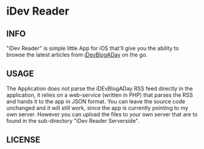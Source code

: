 iDev Reader
=============

INFO
-------------
"iDev Reader" is simple little App for iOS that'll give you the ability to
browse the latest articles from [iDevBlogADay](http://idevblogaday.com) on the go.


USAGE
-------------
The Application does not parse the iDEvBlogADay RSS feed directly in the
application, it relies on a web-service (written in PHP) that parses the RSS
and hands it to the app in JSON format.
You can leave the source code unchanged and it will still work, since the app
is currently pointing to my own server. However you can upload the files
to your own server that are to found in the sub-directory 
"iDev Reader Serverside".


LICENSE
-------------
